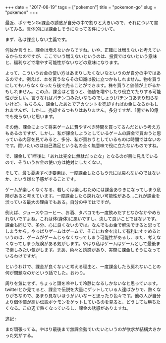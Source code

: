 +++
date = "2017-08-19"
tags = ["pokemon"]
title = "pokemon-go"
slug = "pokemon"
+++

最近、ポケモンGo課金の誘惑が自分の中で割りと大きいので、それについて書いてみる。具体的には課金しそうになってる件について。

まず、私は課金しない主義です。

何故か言うと、課金は増えないからですね。いや、正確には増えないと考えているからなのですが、ここでいう増えないというのは、投資ではないという意味と、福利などで増やす可能性がないなどの意味になります。

よって、こういうお金の使い方はあまりしたくないなというのが自分の中ではあるのです。例えば、本を買うならその知識は役に立つかもしれません。物を買うにしてもいらなくなったら後で売ることができます。株を買うと価値が上がるかもしれません。この点、課金はと言うと、価値を増やしたり役立てたりする可能性が乏しい。言うなればパチンコみたいなものでしょう(パチンコあまり知らないけど)。もちろん、課金したあとでアカウントを売却すればお金になるかもしれませんが、しかし、売却するつもりはありません。多分ですが、1億でも10億でも売らないと思います。

その他、課金によって将来ゲームに費やすべき時間を買ってるんだという考え方もあるのですが、しかし、私が課金しようとしているゲームの課金で買おうと思っている内容を見てみると、多分、私が買おうとしているものは時間ではないのです。買いたいのは自己満足という名の全く無意味で役に立たないものですね。

で、課金して1年後に「あれは完全に無駄だったな」となるのが目に見えているので、そういうお金の使い方は絶対にしたくない。

そして、最も憂慮すべき要素は、一度課金したらもう元には戻れないのではないか、という嫌な予感がすることです。

ゲームが楽しくなくなる、若しくは楽しむためには課金ありきになってしまう危険があると考えています。一度課金したら戻れない可能性がある...これが課金を渋っている最大の理由でもある。自分の中ではですが。

例えば、ジュースやコーヒー、お酒、タバコでも一度飲みだすとなかなかやめられないですよね。これは体(身体)に悪いですし、決して良いことではないです。課金も同じで、多分、心に良くないのでは。なんでもお金で解決できると思ってしまうから。やっぱりゲームはゲームで、そこにお金を出して有利にすすめるというのは、ゲームがゲームじゃなくなってしまう可能性があるし、また、考えなくなってしまう危険がある気がします。やはり私はゲームはゲームとして最後まで楽しみたい気がします。まあ、色々と誘惑があり、実際に課金しそうになっているわけですが。

というわけで、課金が良くないと考える理由と、一度課金したら戻れないことの何が問題なのかという話でした。おわり。

周りを気にせず、ちょっと頭を冷やして冷静になるしかないなと思っています。twitterとか見てると、課金で伝説を大量にゲットしている人達ばかりで、熱くなりがちなので、あまり見ないほうがいいなーと思ったり色々です。他の人が自分より個体値が高い伝説ポケモンをゲットしているのを見ると、どうしても勝ちたくなる。この辺で熱くなっているし、課金の誘惑がありますね。

追記 :

まだ頑張ってる。やはり最後まで無課金勢でいたいというのが欲求が結構大きかった気がする。
	  
